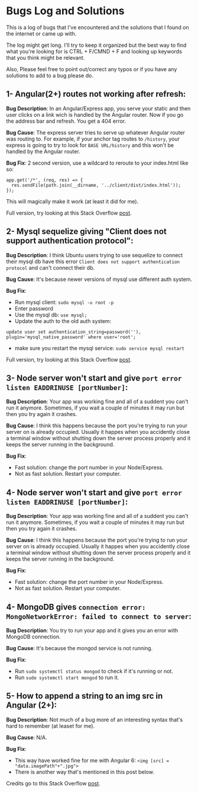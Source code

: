 # Bugs Log and Solutions

This is a log of bugs that I've encountered and the solutions that I found on the internet or came up with.

The log might get long. I'll try to keep it organized but the best way to find what you're looking for is CTRL + F/CMND + F and looking up keywords that you think might be relevant.

Also, Please feel free to point out/correct any typos or if you have any solutions to add to a bug please do.


## 1- Angular(2+) routes not working after refresh:
**Bug Description**: In an Angular/Express app, you serve your static and then user clicks on a link wich is handled by the Angular router. Now if you go the address bar and refresh. You get a 404 error.

**Bug Cause**: The express server tries to serve up whatever Angular router was routing to. For example, if your anchor tag routes to `/history`, your express is going to try to look for `BASE URL/history` and this won't be handled by the Angular router.

**Bug Fix**: 2 second version, use a wildcard to reroute to your index.html like so:
```
app.get('/*', (req, res) => {
  res.sendFile(path.join(__dirname, '../client/dist/index.html'));
});
```
This will magically make it work (at least it did for me).

Full version, try looking at this Stack Overflow [post](https://stackoverflow.com/questions/31415052/angular-2-0-router-not-working-on-reloading-the-browser).

## 2- Mysql sequelize giving "Client does not support authentication protocol":

**Bug Description**: I think Ubuntu users trying to use sequelize to connect their mysql db have this error `Client does not support authentication protocol` and can't connect their db.

**Bug Cause**: It's because newer versions of mysql use different auth system.

**Bug Fix**:
* Run mysql client: `sudo mysql -u root -p`
* Enter password
* Use the mysql db: `use mysql;`
* Update the auth to the old auth system:
```
update user set authentication_string=password(''), plugin='mysql_native_password' where user='root';
```
* make sure you restart the mysql service: `sudo service mysql restart`

Full version, try looking at this Stack Overflow [post](http://stackoverflow.com/a/36234358/1431224).


## 3- Node server won't start and give `port error listen EADDRINUSE [portNumber]`:

**Bug Description**: Your app was working fine and all of a suddent you can't run it anymore. Sometimes, if you wait a couple of minutes it may run but then you try again it crashes.

**Bug Cause**: I think this happens because the port you're trying to run your server on is already occupied. Usually it happes when you accidently close a terminal window without shutting down the server process properly and it keeps the server running in the background.

**Bug Fix**:
* Fast solution: change the port number in your Node/Express.
* Not as fast solution. Restart your computer.


## 4- Node server won't start and give `port error listen EADDRINUSE [portNumber]`:

**Bug Description**: Your app was working fine and all of a suddent you can't run it anymore. Sometimes, if you wait a couple of minutes it may run but then you try again it crashes.

**Bug Cause**: I think this happens because the port you're trying to run your server on is already occupied. Usually it happes when you accidently close a terminal window without shutting down the server process properly and it keeps the server running in the background.

**Bug Fix**:
* Fast solution: change the port number in your Node/Express.
* Not as fast solution. Restart your computer.


## 4- MongoDB gives `connection error: MongoNetworkError: failed to connect to server`:

**Bug Description**: You try to run your app and it gives you an error with MongoDB connection.

**Bug Cause**: It's because the mongod service is not running.

**Bug Fix**:
* Run `sudo systemctl status mongod` to check if it's running or not.
* Run  `sudo systemctl start mongod` to run it.


## 5- How to append a string to an img src in Angular (2+):

**Bug Description**: Not much of a bug more of an interesting syntax that's hard to remember (at leaset for me).

**Bug Cause**: N/A.

**Bug Fix**:
* This way have worked fine for me with Angular 6: `<img [src] = "data.imagePath"+".jpg">`
* There is another way that's mentioned in this post below.

Credits go to this Stack Overflow [post](https://stackoverflow.com/questions/46791107/appending-string-to-img-src-in-angular-4).
